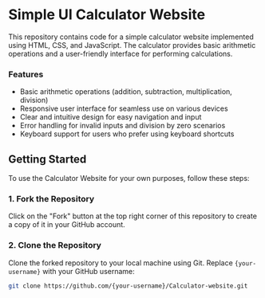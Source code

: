 # Simple UI Calculator Website

This repository contains code for a simple calculator website implemented using HTML, CSS, and JavaScript. The calculator provides basic arithmetic operations and a user-friendly interface for performing calculations.

### Features

- Basic arithmetic operations (addition, subtraction, multiplication, division)
- Responsive user interface for seamless use on various devices
- Clear and intuitive design for easy navigation and input
- Error handling for invalid inputs and division by zero scenarios
- Keyboard support for users who prefer using keyboard shortcuts

## Getting Started

To use the Calculator Website for your own purposes, follow these steps:

### 1. Fork the Repository

Click on the "Fork" button at the top right corner of this repository to create a copy of it in your GitHub account.

### 2. Clone the Repository

Clone the forked repository to your local machine using Git. Replace `{your-username}` with your GitHub username:

```bash
git clone https://github.com/{your-username}/Calculator-website.git
